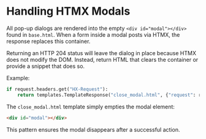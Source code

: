 # Handling HTMX Modals

All pop-up dialogs are rendered into the empty `<div id="modal"></div>` found in `base.html`.
When a form inside a modal posts via HTMX, the response replaces this container.

Returning an HTTP 204 status will leave the dialog in place because HTMX does not modify the DOM.
Instead, return HTML that clears the container or provide a snippet that does so.

Example:

```python
if request.headers.get("HX-Request"):
    return templates.TemplateResponse("close_modal.html", {"request": request})
```

The `close_modal.html` template simply empties the modal element:

```html
<div id="modal"></div>
```

This pattern ensures the modal disappears after a successful action.
